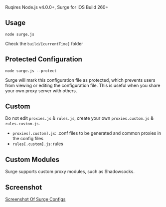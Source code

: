 Ruqires Node.js v4.0.0+, Surge for iOS Build 260+

## Usage

`node surge.js`

Check the `build/[currentTime]` folder

## Protected Configuration

`node surge.js --protect`

Surge will mark this configuration file as protected, which prevents users from viewing or editing the configuration file. This is useful when you share your own proxy server with others.

## Custom

Do not edit `proxies.js` & `rules.js`, create your own `proxies.custom.js` & `rules.custom.js`.

- `proxies[.custom].js`: .conf files to be generated and common proxies in the config files
- `rules[.custom].js`: rules

## Custom Modules

Surge supports custom proxy modules, such as Shadowsocks.

## Screenshot

[Screenshot Of Surge Configs](http://d.pr/i/11qVY)
